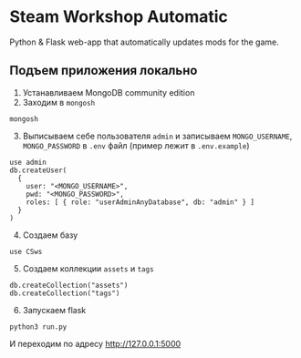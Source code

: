# Steam Workshop Automatic

Python & Flask web-app that automatically updates mods for the game.

## Подъем приложения локально
1. Устанавливаем MongoDB community edition
2. Заходим в `mongosh`
```
mongosh
```
3. Выписываем себе пользователя `admin` и записываем `MONGO_USERNAME`, `MONGO_PASSWORD` в `.env` файл (пример лежит в `.env.example`)
```
use admin
db.createUser(
  {
    user: "<MONGO_USERNAME>",
    pwd: "<MONGO_PASSWORD>",
    roles: [ { role: "userAdminAnyDatabase", db: "admin" } ]
  }
)
```
4. Создаем базу
```
use CSws
```
5. Создаем коллекции `assets` и `tags`
```
db.createCollection("assets")
db.createCollection("tags")
```
6. Запускаем flask
```
python3 run.py
```
И переходим по адресу http://127.0.0.1:5000
